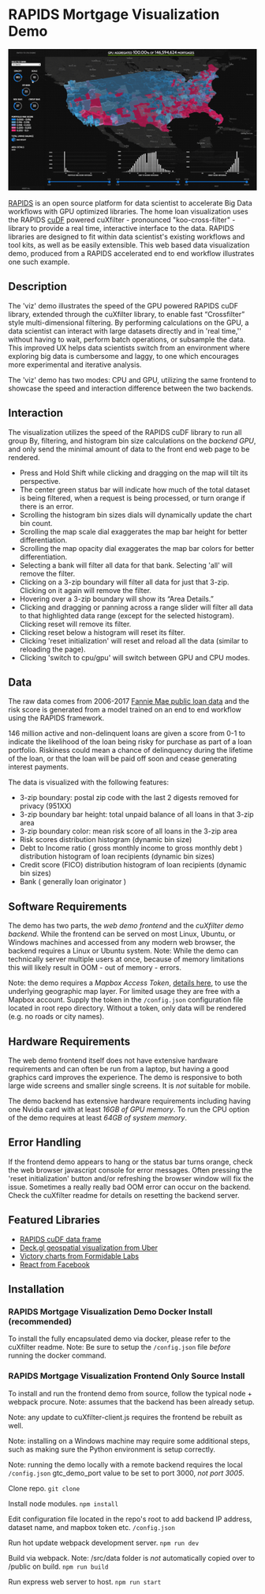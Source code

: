 # RAPIDS Mortgage Visualization Demo

![Visualization Demo](src/img/RAPIDScuXfilter-demo.gif)


[RAPIDS](https://rapids.ai/) is an open source platform for data scientist to accelerate Big Data workflows with GPU optimized libraries. The home loan visualization uses the RAPIDS [cuDF](https://github.com/rapidsai/cudf) powered cuXfilter - pronounced "koo-cross-filter" - library to provide a real time, interactive interface to the data. RAPIDS libraries are designed to fit within data scientist's existing workflows and tool kits, as well as be easily extensible. This web based data visualization demo, produced from a RAPIDS accelerated end to end workflow illustrates one such example. 


## Description
The 'viz' demo illustrates the speed of the GPU powered RAPIDS cuDF library, extended through the cuXfilter library, to enable fast “Crossfilter” style multi-dimensional filtering. By performing calculations on the GPU, a data scientist can interact with large datasets directly and in 'real time,'' without having to wait, perform batch operations, or subsample the data. This improved UX helps data scientists switch from an environment where exploring big data is cumbersome and laggy, to one which encourages more experimental and iterative analysis.

The 'viz' demo has two modes: CPU and GPU, utilizing the same frontend to showcase the speed and interaction difference between the two backends. 


## Interaction
The visualization utilizes the speed of the RAPIDS cuDF library to run all group By, filtering, and histogram bin size calculations on the *backend GPU*, and only send the minimal amount of data to the front end web page to be rendered.

* Press and Hold Shift while clicking and dragging on the map will tilt its perspective.
* The center green status bar will indicate how much of the total dataset is being filtered, when a request is being processed, or turn orange if there is an error.
* Scrolling the histogram bin sizes dials will dynamically update the chart bin count.
* Scrolling the map scale dial exaggerates the map bar height for better differentiation.
* Scrolling the map opacity dial exaggerates the map bar colors for better differentiation.
* Selecting a bank will filter all data for that bank. Selecting 'all' will remove the filter.
* Clicking on a 3-zip boundary will filter all data for just that 3-zip. Clicking on it again will remove the filter.
* Hovering over a 3-zip boundary will show its “Area Details.”
* Clicking and dragging or panning across a range slider will filter all data to that highlighted data range (except for the selected histogram). Clicking reset will remove its filter.
* Clicking reset below a histogram will reset its filter.
* Clicking 'reset initialization' will reset and reload all the data (similar to reloading the page).
* Clicking 'switch to cpu/gpu' will switch between GPU and CPU modes.


## Data
The raw data comes from 2006-2017 [Fannie Mae public loan data](http://fanniemae.com/portal/funding-the-market/data/loan-performance-data.html) and the risk score is generated from a model trained on an end to end workflow using the RAPIDS framework. 

146 million active and non-delinquent loans are given a score from 0-1 to indicate the likelihood of the loan being risky for purchase as part of a loan portfolio. Riskiness could mean a chance of delinquency during the lifetime of the loan, or that the loan will be paid off soon and cease generating interest payments.

The data is visualized with the following features:
* 3-zip boundary: postal zip code with the last 2 digests removed for privacy (951XX)
* 3-zip boundary bar height: total unpaid balance of all loans in that 3-zip area
* 3-zip boundary color: mean risk score of all loans in the 3-zip area
* Risk scores distribution histogram (dynamic bin size)
* Debt to Income ratio ( gross monthly income to gross monthly debt ) distribution histogram of loan recipients (dynamic bin sizes)
* Credit score (FICO) distribution histogram of loan recipients  (dynamic bin sizes)
* Bank ( generally loan originator )


## Software Requirements
The demo has two parts, the *web demo frontend* and the *cuXfilter demo backend*. While the frontend can be served on most Linux, Ubuntu, or Windows machines and accessed from any modern web browser, the backend requires a Linux or Ubuntu system. Note: While the demo can technically server multiple users at once, because of memory limitations this will likely result in OOM - out of memory - errors. 

Note: the demo requires a *Mapbox Access Token*, [details here](https://www.mapbox.com/help/define-access-token/), to use the underlying geographic map layer. For limited usage they are free with a Mapbox account. Supply the token in the ```/config.json``` configuration file located in root repo directory. Without a token, only data will be rendered (e.g. no roads or city names).


## Hardware Requirements
The web demo frontend itself does not have extensive hardware requirements and can often be run from a laptop, but having a good graphics card improves the experience. The demo is responsive to both large wide screens and smaller single screens. It is *not* suitable for mobile. 

The demo backend has extensive hardware requirements including having one Nvidia card with at least *16GB of GPU memory*. To run the CPU option of the demo requires at least *64GB of system memory*. 


## Error Handling
If the frontend demo appears to hang or the status bar turns orange, check the web browser javascript console for error messages. Often pressing the 'reset initialization' button and/or refreshing the browser window will fix the issue. Sometimes a really really bad OOM error can occur on the backend. Check the cuXfilter readme for details on resetting the backend server.


## Featured Libraries
* [RAPIDS cuDF data frame](https://github.com/rapidsai/cudf)
* [Deck.gl geospatial visualization from Uber](https://deck.gl/)
* [Victory charts from Formidable Labs](https://formidable.com/open-source/victory/docs/)
* [React from Facebook](https://reactjs.org/)


## Installation
### RAPIDS Mortgage Visualization Demo Docker Install (recommended)
To install the fully encapsulated demo via docker, please refer to the cuXfilter readme. Note: Be sure to setup the ```/config.json``` file *before* running the docker command.

### RAPIDS Mortgage Visualization Frontend Only Source Install
To install and run the frontend demo from source, follow the typical node + webpack procure. Note: assumes that the backend has been already setup. 

Note: any update to cuXfilter-client.js requires the frontend be rebuilt as well.

Note: installing on a Windows machine may require some additional steps, such as making sure the Python environment is setup correctly.

Note: running the demo locally with a remote backend requires the local ```/config.json``` gtc_demo_port value to be set to port 3000, *not port 3005*.


Clone repo.
```git clone```

Install node modules.
```npm install```

Edit configuration file located in the repo's root to add backend IP address, dataset name, and mapbox token etc.
```/config.json```

Run hot update webpack development server.
```npm run dev```

Build via webpack. Note: /src/data folder is *not* automatically copied over to /public on build.
```npm run build```

Run express web server to host.
```npm run start``` 

